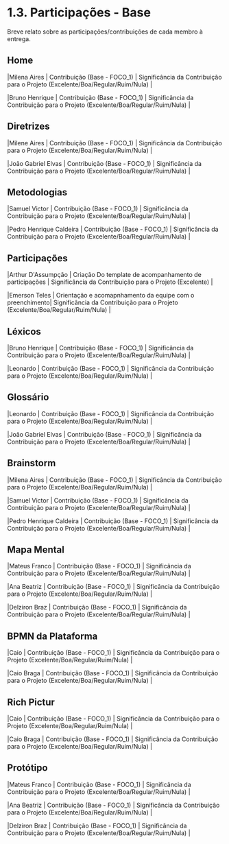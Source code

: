 # 1.3. Participações - Base

Breve relato sobre as participações/contribuições de cada membro à entrega. 


## Home
|Milena Aires | Contribuição (Base - FOCO_1) | Significância da Contribuição para o Projeto (Excelente/Boa/Regular/Ruim/Nula) |

|Bruno Henrique | Contribuição (Base - FOCO_1) | Significância da Contribuição para o Projeto (Excelente/Boa/Regular/Ruim/Nula) |

## Diretrizes
|Milene Aires | Contribuição (Base - FOCO_1) | Significância da Contribuição para o Projeto (Excelente/Boa/Regular/Ruim/Nula) |

|João Gabriel Elvas | Contribuição (Base - FOCO_1) | Significância da Contribuição para o Projeto (Excelente/Boa/Regular/Ruim/Nula) |

## Metodologias
|Samuel Victor | Contribuição (Base - FOCO_1) | Significância da Contribuição para o Projeto (Excelente/Boa/Regular/Ruim/Nula) |

|Pedro Henrique Caldeira | Contribuição (Base - FOCO_1) | Significância da Contribuição para o Projeto (Excelente/Boa/Regular/Ruim/Nula) |

## Participações
|Arthur D'Assumpção | Criação Do template de acompanhamento de participações | Significância da Contribuição para o Projeto (Excelente) |

|Emerson Teles | Orientação e acomapnhamento da equipe com o preenchimento| Significância da Contribuição para o Projeto (Excelente/Boa/Regular/Ruim/Nula) |

## Léxicos
|Bruno Henrique | Contribuição (Base - FOCO_1) | Significância da Contribuição para o Projeto (Excelente/Boa/Regular/Ruim/Nula) |

|Leonardo | Contribuição (Base - FOCO_1) | Significância da Contribuição para o Projeto (Excelente/Boa/Regular/Ruim/Nula) |

## Glossário 
|Leonardo | Contribuição (Base - FOCO_1) | Significância da Contribuição para o Projeto (Excelente/Boa/Regular/Ruim/Nula) |

|João Gabriel Elvas | Contribuição (Base - FOCO_1) | Significância da Contribuição para o Projeto (Excelente/Boa/Regular/Ruim/Nula) |

## Brainstorm
|Milena Aires | Contribuição (Base - FOCO_1) | Significância da Contribuição para o Projeto (Excelente/Boa/Regular/Ruim/Nula) |

|Samuel Victor | Contribuição (Base - FOCO_1) | Significância da Contribuição para o Projeto (Excelente/Boa/Regular/Ruim/Nula) |

|Pedro Henrique Caldeira | Contribuição (Base - FOCO_1) | Significância da Contribuição para o Projeto (Excelente/Boa/Regular/Ruim/Nula) |

## Mapa Mental
|Mateus Franco | Contribuição (Base - FOCO_1) | Significância da Contribuição para o Projeto (Excelente/Boa/Regular/Ruim/Nula) |

|Ana Beatriz  | Contribuição (Base - FOCO_1) | Significância da Contribuição para o Projeto (Excelente/Boa/Regular/Ruim/Nula) |

|Delziron Braz | Contribuição (Base - FOCO_1) | Significância da Contribuição para o Projeto (Excelente/Boa/Regular/Ruim/Nula) |

## BPMN da Plataforma
|Caio | Contribuição (Base - FOCO_1) | Significância da Contribuição para o Projeto (Excelente/Boa/Regular/Ruim/Nula) |

|Caio Braga | Contribuição (Base - FOCO_1) | Significância da Contribuição para o Projeto (Excelente/Boa/Regular/Ruim/Nula) |

## Rich Pictur 
|Caio | Contribuição (Base - FOCO_1) | Significância da Contribuição para o Projeto (Excelente/Boa/Regular/Ruim/Nula) |

|Caio Braga | Contribuição (Base - FOCO_1) | Significância da Contribuição para o Projeto (Excelente/Boa/Regular/Ruim/Nula) |

## Protótipo
|Mateus Franco | Contribuição (Base - FOCO_1) | Significância da Contribuição para o Projeto (Excelente/Boa/Regular/Ruim/Nula) |

|Ana Beatriz  | Contribuição (Base - FOCO_1) | Significância da Contribuição para o Projeto (Excelente/Boa/Regular/Ruim/Nula) |

|Delziron Braz | Contribuição (Base - FOCO_1) | Significância da Contribuição para o Projeto (Excelente/Boa/Regular/Ruim/Nula) |


